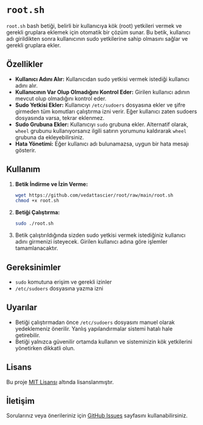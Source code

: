 # `root.sh`

`root.sh` bash betiği, belirli bir kullanıcıya kök (root) yetkileri vermek ve gerekli gruplara eklemek için otomatik bir çözüm sunar. Bu betik, kullanıcı adı girildikten sonra kullanıcının sudo yetkilerine sahip olmasını sağlar ve gerekli gruplara ekler.

## Özellikler

- **Kullanıcı Adını Alır:** Kullanıcıdan sudo yetkisi vermek istediği kullanıcı adını alır.
- **Kullanıcının Var Olup Olmadığını Kontrol Eder:** Girilen kullanıcı adının mevcut olup olmadığını kontrol eder.
- **Sudo Yetkisi Ekler:** Kullanıcıyı `/etc/sudoers` dosyasına ekler ve şifre girmeden tüm komutları çalıştırma izni verir. Eğer kullanıcı zaten sudoers dosyasında varsa, tekrar eklenmez.
- **Sudo Grubuna Ekler:** Kullanıcıyı `sudo` grubuna ekler. Alternatif olarak, `wheel` grubunu kullanıyorsanız ilgili satırın yorumunu kaldırarak `wheel` grubuna da ekleyebilirsiniz.
- **Hata Yönetimi:** Eğer kullanıcı adı bulunamazsa, uygun bir hata mesajı gösterir.

## Kullanım

1. **Betik İndirme ve İzin Verme:**
    ```bash
    wget https://github.com/vedattascier/root/raw/main/root.sh
    chmod +x root.sh
    ```

2. **Betiği Çalıştırma:**
    ```bash
    sudo ./root.sh
    ```

3. Betik çalıştırıldığında sizden sudo yetkisi vermek istediğiniz kullanıcı adını girmenizi isteyecek. Girilen kullanıcı adına göre işlemler tamamlanacaktır.

## Gereksinimler

- `sudo` komutuna erişim ve gerekli izinler
- `/etc/sudoers` dosyasına yazma izni

## Uyarılar

- Betiği çalıştırmadan önce `/etc/sudoers` dosyasını manuel olarak yedeklemeniz önerilir. Yanlış yapılandırmalar sistemi hatalı hale getirebilir.
- Betiği yalnızca güvenilir ortamda kullanın ve sisteminizin kök yetkilerini yönetirken dikkatli olun.

## Lisans

Bu proje [MIT Lisansı](LICENSE) altında lisanslanmıştır.

## İletişim

Sorularınız veya önerileriniz için [GitHub Issues](https://github.com/vedattascier/sudo/issues) sayfasını kullanabilirsiniz.

